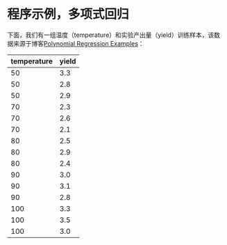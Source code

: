 # 程序示例，多项式回归
下面，我们有一组温度（temperature）和实验产出量（yield）训练样本，该数据来源于博客[Polynomial Regression Examples](https://onlinecourses.science.psu.edu/stat501/node/325)：

|temperature|yield|
|-----------|-----|
|         50|  3.3|
|         50|  2.8|
|         50|  2.9|
|	      70|  2.3|
|	      70|  2.6|
|	      70|  2.1|
|	      80|  2.5|
|	      80|  2.9|
|	      80|  2.4|
|	      90|  3.0|
|	      90|  3.1|
|	      90|  2.8|
|	     100|  3.3|
|	     100|  3.5|
|	     100|  3.0|